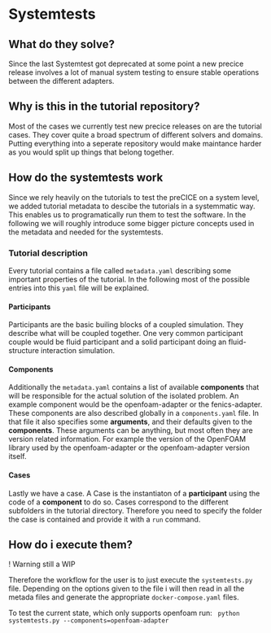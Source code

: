 # Systemtests
## What do they solve?
Since the last Systemtest got deprecated at some point a new precice release involves a lot of manual system testing to ensure stable operations between the different adapters. 

## Why is this in the tutorial repository?
Most of the cases we currently test new precice releases on are the tutorial cases. They cover quite a broad spectrum of different solvers and domains. Putting everything into a seperate repository would make maintance harder as you would split up things that belong together. 

## How do the systemtests work
Since we rely heavily on the tutorials to test the preCICE on a system level, we added tutorial metadata to descibe the tutorials in a systemmatic way. This enables us to programatically run them to test the software. 
In the following we will roughly introduce some bigger picture concepts used in the metadata and needed for the systemtests. 

### Tutorial description
Every tutorial contains a file called `metadata.yaml` describing some important properties of the tutorial. In the following most of the possible entries into this `yaml` file will be explained.
#### Participants
Participants are the basic builing blocks of a coupled simulation. They describe what will be coupled together. One very common participant couple would be fluid participant and a solid participant doing an fluid-structure interaction simulation.
#### Components
Additionally the `metadata.yaml` contains a list of available **components** that will be responsible for the actual solution of the isolated problem. An example component would be the openfoam-adapter or the fenics-adapter. These components are also described globally in a `components.yaml` file. In that file it also specifies some **arguments**, and their defaults given to the **components**. These arguments can be anything, but most often they are version related information. For example the version of the OpenFOAM library used by the openfoam-adapter or the openfoam-adapter version itself. 
#### Cases
Lastly we have a case. A Case is the instantiaton of a **participant** using the code of a **component** to do so. Cases correspond to the different subfolders in the tutorial directory. Therefore you need to specify the folder the case is contained and provide it with a `run` command. 


## How do i execute them?
! Warning still a WIP

Therefore the workflow for the user is to just execute the `systemtests.py` file. Depending on the options given to the file i will then read in all the metada files and generate the appropriate `docker-compose.yaml` files. 

To test the current state, which only supports openfoam run:
` python systemtests.py --components=openfoam-adapter`

